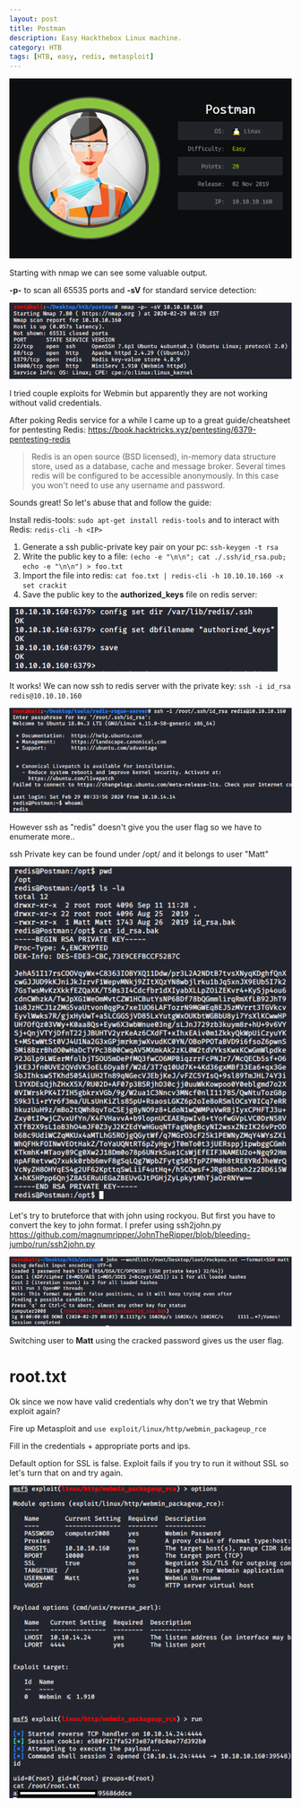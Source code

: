 ```yaml
---
layout: post
title: Postman
description: Easy Hackthebox Linux machine.
category: HTB
tags: [HTB, easy, redis, metasploit]
---
```


![alt text](https://raw.githubusercontent.com/dfirale/dfirale.github.io/master/assets/images/postman/card.PNG "Postman")

Starting with nmap we can see some valuable output.

**-p-** to scan all 65535 ports and **-sV** for standard service detection:

![alt text](https://raw.githubusercontent.com/dfirale/dfirale.github.io/master/assets/images/postman/nmap.png "Nmap")

I tried couple exploits for Webmin but apparently they are not working without valid credentials.

After poking Redis service for a while I came up to a great guide/cheatsheet for pentesting Redis: <https://book.hacktricks.xyz/pentesting/6379-pentesting-redis>

> Redis is an open source (BSD licensed), in-memory data structure store, used as a database, cache and message broker. Several times redis will be configured to be accessible anonymously. In this case you won't need to use any username and password.

Sounds great! So let's abuse that and follow the guide:

Install redis-tools: `sudo apt-get install redis-tools` and to interact with Redis: `redis-cli -h <IP>`

1. Generate a ssh public-private key pair on your pc: `ssh-keygen -t rsa`
2. Write the public key to a file: `(echo -e "\n\n"; cat ./.ssh/id_rsa.pub; echo -e "\n\n") > foo.txt`
3. Import the file into redis: `cat foo.txt | redis-cli -h 10.10.10.160 -x set crackit`
4. Save the public key to the **authorized_keys** file on redis server:

![alt text](https://raw.githubusercontent.com/dfirale/dfirale.github.io/master/assets/images/postman/redis.png "Redis")

It works! We can now ssh to redis server with the private key: `ssh -i id_rsa redis@10.10.10.160`

![alt text](https://raw.githubusercontent.com/dfirale/dfirale.github.io/master/assets/images/postman/ssh.png "SSH")

However ssh as "redis" doesn't give you the user flag so we have to enumerate more.. 

ssh Private key can be found under /opt/ and it belongs to user "Matt"

![alt text](https://raw.githubusercontent.com/dfirale/dfirale.github.io/master/assets/images/postman/id_rsa.png "id_rsa.bak")

Let's try to bruteforce that with john using rockyou. But first you have to convert the key to john format. I prefer using ssh2john.py <https://github.com/magnumripper/JohnTheRipper/blob/bleeding-jumbo/run/ssh2john.py>

![alt text](https://raw.githubusercontent.com/dfirale/dfirale.github.io/master/assets/images/postman/ssh2john.png "john")

Switching user to **Matt** using the cracked password gives us the user flag.

# root.txt

Ok since we now have valid credentials why don't we try that Webmin exploit again? 

Fire up Metasploit and `use exploit/linux/http/webmin_packageup_rce`

Fill in the credentials + appropriate ports and ips.

Default option for SSL is false. Exploit fails if you try to run it without SSL so let's turn that on and try again.

![alt text](https://raw.githubusercontent.com/dfirale/dfirale.github.io/master/assets/images/postman/metasploit.png "MSF")
